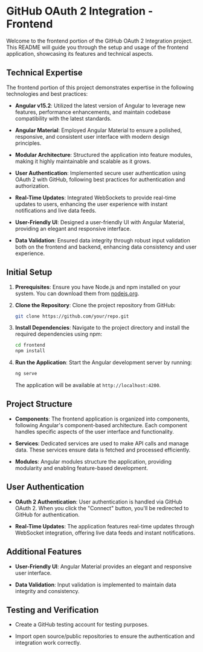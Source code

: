 # GitHub OAuth 2 Integration - Frontend

Welcome to the frontend portion of the GitHub OAuth 2 Integration project. This README will guide you through the setup and usage of the frontend application, showcasing its features and technical aspects.

## Technical Expertise

The frontend portion of this project demonstrates expertise in the following technologies and best practices:

- **Angular v15.2**: Utilized the latest version of Angular to leverage new features, performance enhancements, and maintain codebase compatibility with the latest standards.

- **Angular Material**: Employed Angular Material to ensure a polished, responsive, and consistent user interface with modern design principles.

- **Modular Architecture**: Structured the application into feature modules, making it highly maintainable and scalable as it grows.

- **User Authentication**: Implemented secure user authentication using OAuth 2 with GitHub, following best practices for authentication and authorization.

- **Real-Time Updates**: Integrated WebSockets to provide real-time updates to users, enhancing the user experience with instant notifications and live data feeds.

- **User-Friendly UI**: Designed a user-friendly UI with Angular Material, providing an elegant and responsive interface.

- **Data Validation**: Ensured data integrity through robust input validation both on the frontend and backend, enhancing data consistency and user experience.


## Initial Setup

1. **Prerequisites**: Ensure you have Node.js and npm installed on your system. You can download them from [nodejs.org](https://nodejs.org/).

2. **Clone the Repository**: Clone the project repository from GitHub:

   ```bash
   git clone https://github.com/your/repo.git
   ```

3. **Install Dependencies**: Navigate to the project directory and install the required dependencies using npm:

   ```bash
   cd frontend
   npm install
   ```

4. **Run the Application**: Start the Angular development server by running:

   ```bash
   ng serve
   ```

   The application will be available at `http://localhost:4200`.

## Project Structure

- **Components**: The frontend application is organized into components, following Angular's component-based architecture. Each component handles specific aspects of the user interface and functionality.

- **Services**: Dedicated services are used to make API calls and manage data. These services ensure data is fetched and processed efficiently.

- **Modules**: Angular modules structure the application, providing modularity and enabling feature-based development.

## User Authentication

- **OAuth 2 Authentication**: User authentication is handled via GitHub OAuth 2. When you click the "Connect" button, you'll be redirected to GitHub for authentication.

- **Real-Time Updates**: The application features real-time updates through WebSocket integration, offering live data feeds and instant notifications.

## Additional Features

- **User-Friendly UI**: Angular Material provides an elegant and responsive user interface.

- **Data Validation**: Input validation is implemented to maintain data integrity and consistency.

## Testing and Verification

- Create a GitHub testing account for testing purposes.

- Import open source/public repositories to ensure the authentication and integration work correctly.

